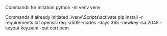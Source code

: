 Commands for initation
python -m venv venv

Commands if already initiated
.\venv\Scripts\activate
pip install -r requirements.txt
openssl req -x509 -nodes -days 365 -newkey rsa:2048 -keyout key.pem -out cert.pem

